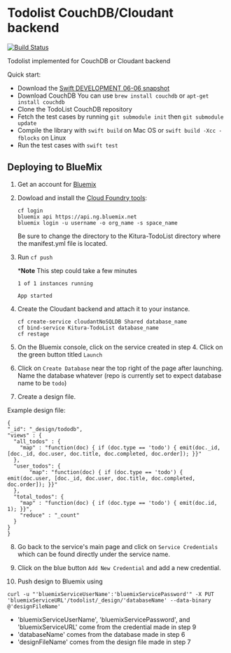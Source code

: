# Todolist CouchDB/Cloudant backend
[![Build Status](https://travis-ci.org/IBM-Swift/todolist-couchdb.svg?branch=master)](https://travis-ci.org/IBM-Swift/todolist-couchdb)


Todolist implemented for CouchDB or Cloudant backend

Quick start:


- Download the [Swift DEVELOPMENT 06-06 snapshot](https://swift.org/download/#snapshots)
- Download CouchDB
  You can use `brew install couchdb` or `apt-get install couchdb`
- Clone the TodoList CouchDB repository
- Fetch the test cases by running `git submodule init` then `git submodule update`
- Compile the library with `swift build` on Mac OS or `swift build -Xcc -fblocks` on Linux
- Run the test cases with `swift test`

## Deploying to BlueMix

1. Get an account for [Bluemix](https://new-console.ng.bluemix.net/?direct=classic)

2. Dowload and install the [Cloud Foundry tools](https://new-console.ng.bluemix.net/docs/starters/install_cli.html):

    ```
    cf login
    bluemix api https://api.ng.bluemix.net
    bluemix login -u username -o org_name -s space_name
    ```

    Be sure to change the directory to the Kitura-TodoList directory where the manifest.yml file is located.

3. Run `cf push`

    ***Note** This step could take a few minutes

    ```
    1 of 1 instances running 

    App started
    ```

4. Create the Cloudant backend and attach it to your instance.

    ```
    cf create-service cloudantNoSQLDB Shared database_name
    cf bind-service Kitura-TodoList database_name
    cf restage
    ```
5. On the Bluemix console, click on the service created in step 4. Click on the green button titled `Launch`

6. Click on `Create Database` near the top right of the page after launching. Name the database whatever (repo is currently set to expect database name to be `todo`)

7. Create a design file.

  Example design file:
  
  ```
  {
  "_id": "_design/tododb",
  "views" : {
    "all_todos" : {
      "map" : "function(doc) { if (doc.type == 'todo') { emit(doc._id, [doc._id, doc.user, doc.title, doc.completed, doc.order]); }}"
    },
    "user_todos": {
         "map": "function(doc) { if (doc.type == 'todo') { emit(doc.user, [doc._id, doc.user, doc.title, doc.completed, doc.order]); }}"
    },
    "total_todos": {
      "map" : "function(doc) { if (doc.type == 'todo') { emit(doc.id, 1); }}",
      "reduce" : "_count"
    }
  }
  }
  ```

8. Go back to the service's main page and click on `Service Credentials` which can be found directly under the service name.

9. Click on the blue button `Add New Credential` and add a new credential.

10. Push design to Bluemix using 
```
curl -u "'bluemixServiceUserName':'bluemixServicePassword'" -X PUT 'bluemixServiceURL'/todolist/_design/'databaseName' --data-binary @'designFileName'
```
  - 'bluemixServiceUserName', 'bluemixServicePassword', and 'bluemixServiceURL' come from the credential made in step 9
  - 'databaseName' comes from the database made in step 6
  - 'designFileName' comes from the design file made in step 7
  
